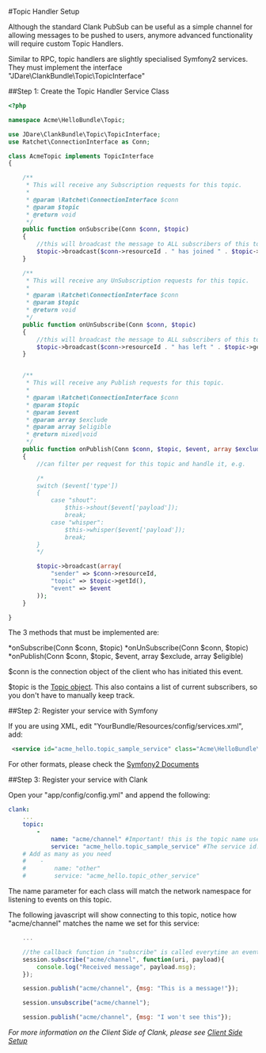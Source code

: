 #Topic Handler Setup

Although the standard Clank PubSub can be useful as a simple channel for allowing messages to be pushed to users, anymore advanced functionality will require custom Topic Handlers.

Similar to RPC, topic handlers are slightly specialised Symfony2 services. They must implement the interface "JDare\ClankBundle\Topic\TopicInterface"

##Step 1: Create the Topic Handler Service Class

```php
<?php

namespace Acme\HelloBundle\Topic;

use JDare\ClankBundle\Topic\TopicInterface;
use Ratchet\ConnectionInterface as Conn;

class AcmeTopic implements TopicInterface
{

    /**
     * This will receive any Subscription requests for this topic.
     *
     * @param \Ratchet\ConnectionInterface $conn
     * @param $topic
     * @return void
     */
    public function onSubscribe(Conn $conn, $topic)
    {
        //this will broadcast the message to ALL subscribers of this topic.
        $topic->broadcast($conn->resourceId . " has joined " . $topic->getId());
    }

    /**
     * This will receive any UnSubscription requests for this topic.
     *
     * @param \Ratchet\ConnectionInterface $conn
     * @param $topic
     * @return void
     */
    public function onUnSubscribe(Conn $conn, $topic)
    {
        //this will broadcast the message to ALL subscribers of this topic.
        $topic->broadcast($conn->resourceId . " has left " . $topic->getId());
    }


    /**
     * This will receive any Publish requests for this topic.
     *
     * @param \Ratchet\ConnectionInterface $conn
     * @param $topic
     * @param $event
     * @param array $exclude
     * @param array $eligible
     * @return mixed|void
     */
    public function onPublish(Conn $conn, $topic, $event, array $exclude, array $eligible)
    {
        //can filter per request for this topic and handle it, e.g.

        /*
        switch ($event['type'])
        {
            case "shout":
                $this->shout($event['payload']);
                break;
            case "whisper":
                $this->whisper($event['payload']);
                break;
        }
        */

        $topic->broadcast(array(
            "sender" => $conn->resourceId,
            "topic" => $topic->getId(),
            "event" => $event
        ));
    }

}
```

The 3 methods that must be implemented are:

*onSubscribe(Conn $conn, $topic)
*onUnSubscribe(Conn $conn, $topic)
*onPublish(Conn $conn, $topic, $event, array $exclude, array $eligible)

$conn is the connection object of the client who has initiated this event.

$topic is the [Topic object](http://socketo.me/api/class-Ratchet.Wamp.Topic.html). This also contains a list of current subscribers, so you don't have to manually keep track.

##Step 2: Register your service with Symfony

If you are using XML, edit "YourBundle/Resources/config/services.xml", add:

```xml
 <service id="acme_hello.topic_sample_service" class="Acme\HelloBundle\Topic\AcmeTopic" />
 ```

For other formats, please check the [Symfony2 Documents](http://symfony.com/doc/master/book/service_container.html)

##Step 3: Register your service with Clank

Open your "app/config/config.yml" and append the following:

```yaml
clank:
    ...
    topic:
        -
            name: "acme/channel" #Important! this is the topic name used to match to this service!
            service: "acme_hello.topic_sample_service" #The service id.
    # Add as many as you need
    #    -
    #        name: "other"
    #        service: "acme_hello.topic_other_service"
```

The name parameter for each class will match the network namespace for listening to events on this topic.

The following javascript will show connecting to this topic, notice how "acme/channel" matches the name we set for this service:

```javascript
    ...

    //the callback function in "subscribe" is called everytime an event is published in that channel.
    session.subscribe("acme/channel", function(uri, payload){
        console.log("Received message", payload.msg);
    });

    session.publish("acme/channel", {msg: "This is a message!"});

    session.unsubscribe("acme/channel");

    session.publish("acme/channel", {msg: "I won't see this"});
```

_For more information on the Client Side of Clank, please see [Client Side Setup](ClientSetup.md)_
